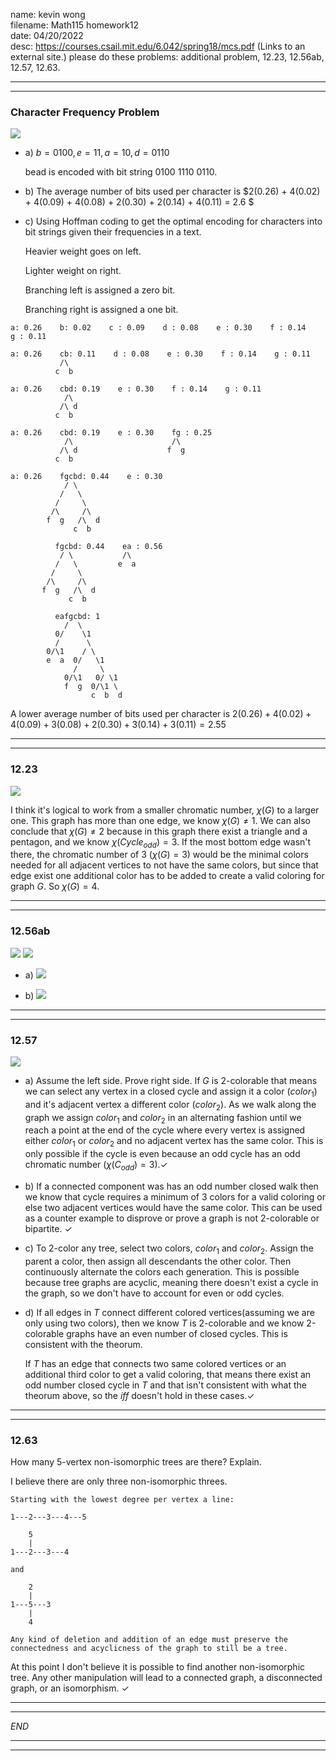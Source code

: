name: kevin wong\
filename: Math115 homework12\
date: 04/20/2022\
desc: https://courses.csail.mit.edu/6.042/spring18/mcs.pdf (Links to an external site.) please do these problems: additional problem, 12.23, 12.56ab, 12.57, 12.63.

---
---

### Character Frequency Problem

![](https://i.imgur.com/HEchBHq.png)

- a) $b = 0100, e = 11, a = 10, d = 0110$

    bead is encoded with bit string $0100$  $11 10$ $0110$.

- b) The average number of bits used per character is $2(0.26) + 4(0.02) + 4(0.09) + 4(0.08) + 2(0.30) + 2(0.14) + 4(0.11) = 2.6 $

- c) Using Hoffman coding to get the optimal encoding for characters into bit strings given their frequencies in a text.

    Heavier weight goes on left.
    
    Lighter weight on right.

    Branching left is assigned a zero bit.

    Branching right is assigned a one bit.

```
a: 0.26    b: 0.02    c : 0.09    d : 0.08    e : 0.30    f : 0.14    g : 0.11

a: 0.26    cb: 0.11    d : 0.08    e : 0.30    f : 0.14    g : 0.11
           /\ 
          c  b  

a: 0.26    cbd: 0.19    e : 0.30    f : 0.14    g : 0.11
            /\
           /\ d
          c  b   

a: 0.26    cbd: 0.19    e : 0.30    fg : 0.25
            /\                      /\ 
           /\ d                    f  g 
          c  b   

a: 0.26    fgcbd: 0.44    e : 0.30
            / \
           /   \       
          /     \
         /\     /\                      
        f  g   /\  d                   
              c  b   

          fgcbd: 0.44    ea : 0.56
           / \           /\ 
          /   \         e  a  
         /     \
        /\     /\                      
       f  g   /\  d                   
             c  b

          eafgcbd: 1
            /  \
          0/    \1
          /      \
        0/\1    / \           
        e  a  0/   \1         
              /     \
            0/\1   0/ \1 
            f  g  0/\1 \   
                  c  b  d 
```
A lower average number of bits used per character is $2(0.26) + 4(0.02) + 4(0.09) + 3(0.08) + 2(0.30) + 3(0.14) + 3(0.11) = 2.55$

---
---

### 12.23 
![](https://i.imgur.com/vywqYuf.png)

I think it's logical to work from a smaller chromatic number, $\chi(G)$ to a larger one. This graph has more than one edge, we know $\chi(G) \ne 1$. We can also conclude that $\chi(G) \ne 2$ because in this graph there exist a triangle and a pentagon, and we know $\chi(Cycle_{odd}) = 3$. If the most bottom edge wasn't there, the chromatic number of $3$ ($\chi(G) = 3$) would be the minimal colors needed for all adjacent vertices to not have the same colors, but since that edge exist one additional color has to be added to create a valid coloring for graph $G$. So $\chi(G) = 4$.


---
---


### 12.56ab

![](https://i.imgur.com/AxTNE7L.png)
![](https://i.imgur.com/E2H6LNA.png)

- a) 
![](https://i.imgur.com/iiW4FiT.png)

- b)
![](https://i.imgur.com/v3kz3In.png)


---
---


### 12.57

![](https://i.imgur.com/XycPU3u.png)

- a) Assume the left side. Prove right side. If $G$ is 2-colorable that means we can select any vertex in a closed cycle and assign it a color ($color_1$) and it's adjacent vertex a different color ($color_2$). As we walk along the graph we assign $color_1$ and $color_2$ in an alternating fashion until we reach a point at the end of the cycle where every vertex is assigned either $color_1$ or $color_2$ and no adjacent vertex has the same color. This is only possible if the cycle is even because an odd cycle has an odd chromatic number ($\chi(C_{odd}) = 3$).$\checkmark$
    
- b) If a connected component was has an odd number closed walk then we know that cycle requires a minimum of 3 colors for a valid coloring or else two adjacent vertices would have the same color. This can be used as a counter example to disprove or prove a graph is not 2-colorable or bipartite. $\checkmark$

- c) To 2-color any tree, select two colors, $color_1$ and $color_2$. Assign the parent a color, then assign all descendants the other color. Then continuously alternate the colors each generation. This is possible because tree graphs are acyclic, meaning there doesn't exist a cycle in the graph, so we don't have to account for even or odd cycles.

- d) If all edges in $T$ connect different colored vertices(assuming we are only using two colors), then we know $T$ is 2-colorable and we know 2-colorable graphs have an even number of closed cycles. This is consistent with the theorum.

    If $T$ has an edge that connects two same colored vertices or an additional third color to get a valid coloring, that means there exist an odd number closed cycle in $T$ and that isn't consistent with what the theorum above, so the *iff* doesn't hold in these cases.$\checkmark$


---
---


### 12.63
How many 5-vertex non-isomorphic trees are there? Explain.

I believe there are only three non-isomorphic threes.

```
Starting with the lowest degree per vertex a line:

1---2---3---4---5

    5
    |
1---2---3---4

and 

    2
    |
1---5---3
    |
    4

Any kind of deletion and addition of an edge must preserve the connectedness and acyclicness of the graph to still be a tree.
```
At this point I don't believe it is possible to find another non-isomorphic tree. Any other manipulation will lead to a connected graph, a disconnected graph, or an isomorphism. $\checkmark$

---
---

*END*

---
---